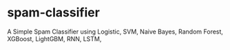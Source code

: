 # spam-classifier
A Simple Spam Classifier using Logistic, SVM, Naive Bayes, Random Forest, XGBoost, LightGBM, RNN, LSTM, 
